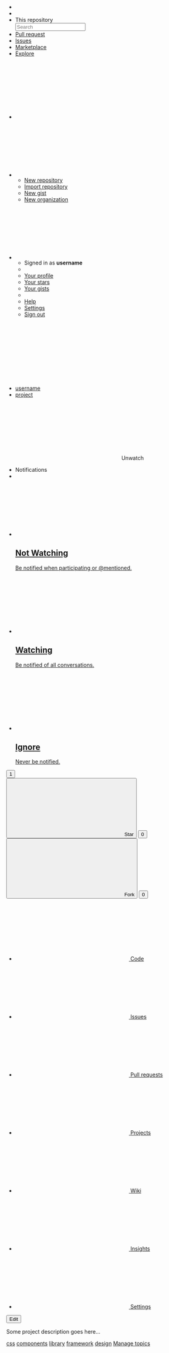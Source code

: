 <!-- <Navbar> -->
<!--
  Includes:
  * Navbar
  * Container
  * Menu
  * Dropdown
  * Input
  * Input-group
  * Button
  * Icon
  * Arrow
  * Tooltip
-->
<div class="navbar navbar_theme_inverted">
  <div class="navbar__container container">
    <div class="navbar__item">
      <ul class="menu menu_theme_inverted">
        <li class="menu__item">
          <a href="#" class="menu__link menu__link_icon">
            <svg role="img" class="icon">
              <use xlink:href="#github"></use>
            </svg>
          </a>
        </li>
        <li class="menu__sep"></li>
        <li class="menu__item">
          <label class="input-group input-group_gap">
            <div class="input-group__item input-group__item_grow_none button button_color_inverted">This repository</div>
            <input type="text" class="input-group__item input input_color_inverted" placeholder="Search" />
          </label>
        </li>
        <li class="menu__item">
          <a href="#" class="menu__link">Pull request</a>
        </li>
        <li class="menu__item">
          <a href="#" class="menu__link">Issues</a>
        </li>
        <li class="menu__item">
          <a href="#" class="menu__link">Marketplace</a>
        </li>
        <li class="menu__item">
          <a href="#" class="menu__link">Explore</a>
        </li>
      </ul>
    </div>
    <div class="navbar__item">
      <ul class="menu menu_theme_inverted">
        <li class="menu__item">
          <a href="#" class="menu__link menu__link_icon tooltip tooltip_pos_down-right" data-tooltip="You have no unread notifications">
            <svg role="img" class="icon">
              <use xlink:href="#bell"></use>
            </svg>
          </a>
        </li>
        <li class="menu__item dropdown on-hover">
          <a href="#" class="menu__link menu__link_icon dropdown__trigger">
            <svg role="img" class="icon">
              <use xlink:href="#plus-circle"></use>
            </svg>
            <span class="arrow"></span>
          </a>
          <ul class="dropdown__menu dropdown__menu_pos_switch">
            <li class="dropdown__item">
              <a href="#" class="dropdown__link">New repository</a>
            </li>
            <li class="dropdown__item">
              <a href="#" class="dropdown__link">Import repository</a>
            </li>
            <li class="dropdown__item">
              <a href="#" class="dropdown__link">New gist</a>
            </li>
            <li class="dropdown__item">
              <a href="#" class="dropdown__link">New organization</a>
            </li>
          </ul>
        </li>
        <li class="menu__item dropdown on-hover">
          <a href="#" class="menu__link menu__link_icon dropdown__trigger">
            <svg role="img" class="icon">
              <use xlink:href="#user"></use>
            </svg>
            <span class="arrow"></span>
          </a>
          <ul class="dropdown__menu dropdown__menu_pos_switch">
            <li class="dropdown__item">
              <div class="dropdown__content text_subtle">
                Signed in as <strong>username</strong>
              </div>
            </li>
            <li class="dropdown__sep"></li>
            <li class="dropdown__item">
              <a href="#" class="dropdown__link">Your profile</a>
            </li>
            <li class="dropdown__item">
              <a href="#" class="dropdown__link">Your stars</a>
            </li>
            <li class="dropdown__item">
              <a href="#" class="dropdown__link">Your gists</a>
            </li>
            <li class="dropdown__sep"></li>
            <li class="dropdown__item">
              <a href="#" class="dropdown__link">Help</a>
            </li>
            <li class="dropdown__item">
              <a href="#" class="dropdown__link">Settings</a>
            </li>
            <li class="dropdown__item">
              <a href="#" class="dropdown__link">Sign out</a>
            </li>
          </ul>
        </li>
      </ul>
    </div>
  </div>
</div>
<!-- </Navbar> -->

<!-- <Section> -->
<!--
  Includes:
  * Section
  * Container
  * Breadcrumb
  * Button
  * Button-group
  * Icon
  * Dropdown
  * Menu
-->
<div class="section section_background section_border_bottom section_padding_bottom-none">
  <div class="container container_flex">
    <div class="container__item">
      <svg role="img" class="icon">
        <use xlink:href="#book"></use>
      </svg>
      <ul class="breadcrumb breadcrumb_size_large">
        <li class="breadcrumb__item">
          <a href="#" class="breadcrumb__link">username</a>
        </li>
        <li class="breadcrumb__item">
          <a href="#" class="breadcrumb__link">project</a>
        </li>
      </ul>
    </div>
    <div class="container__item">
      <div class="button-group">
        <div class="button-group__item button button_outline dropdown on-hover">
          <svg role="img" class="icon">
            <use xlink:href="#eye"></use>
          </svg>
          <span>Unwatch</span>
          <span class="arrow"></span>
          <ul class="dropdown__menu dropdown__menu_size_large">
            <li class="dropdown__item">
              <div class="dropdown__content text_subtle">Notifications</div>
            </li>
            <li class="dropdown__sep"></li>
            <li class="dropdown__item">
              <a href="#" class="dropdown__link dropdown__link_align_top">
                <svg role="img" class="icon icon_size_large text_subtle">
                  <use xlink:href="#circle"></use>
                </svg>
                <div>
                  <h2 class="dropdown__title">Not Watching</h2>
                  <p>Be notified when participating or @mentioned.</p>
                </div>
              </a>
            </li>
            <li class="dropdown__item">
              <a href="#" class="dropdown__link dropdown__link_align_top">
                <svg role="img" class="icon icon_size_large">
                  <use xlink:href="#check-circle"></use>
                </svg>
                <div>
                  <h2 class="dropdown__title">Watching</h2>
                  <p>Be notified of all conversations.</p>
                </div>
              </a>
            </li>
            <li class="dropdown__item">
              <a href="#" class="dropdown__link dropdown__link_align_top">
                <svg role="img" class="icon icon_size_large text_subtle">
                  <use xlink:href="#circle"></use>
                </svg>
                <div>
                  <h2 class="dropdown__title">Ignore</h2>
                  <p>Never be notified.</p>
                </div>
              </a>
            </li>
          </ul>
        </div>
        <button class="button-group__item button button_outline">
          <span>1</span>
        </button>
      </div>
      <div class="button-group">
        <button class="button-group__item button button_outline">
          <svg role="img" class="icon">
            <use xlink:href="#star"></use>
          </svg>
          <span>Star</span>
        </button>
        <button class="button-group__item button button_outline">
          <span>0</span>
        </button>
      </div>
      <div class="button-group">
        <button class="button-group__item button button_outline">
          <svg role="img" class="icon">
            <use xlink:href="#git-branch"></use>
          </svg>
          <span>Fork</span>
        </button>
        <button class="button-group__item button button_outline">
          <span>0</span>
        </button>
      </div>
    </div>
  </div>
  <div class="container">
    <ul class="menu menu_theme_tabs" style="border-bottom: none;">
      <li class="menu__item">
        <a href="#" class="menu__link is-active">
          <svg role="img" class="icon">
            <use xlink:href="#code"></use>
          </svg>
          <span>Code</span>
        </a>
      </li>
      <li class="menu__item">
        <a href="#" class="menu__link">
          <svg role="img" class="icon">
            <use xlink:href="#alert-circle"></use>
          </svg>
          <span>Issues</span>
        </a>
      </li>
      <li class="menu__item">
        <a href="#" class="menu__link">
          <svg role="img" class="icon">
            <use xlink:href="#git-pull-request"></use>
          </svg>
          <span>Pull requests</span>
        </a>
      </li>
      <li class="menu__item">
        <a href="#" class="menu__link">
          <svg role="img" class="icon">
            <use xlink:href="#grid"></use>
          </svg>
          <span>Projects</span>
        </a>
      </li>
      <li class="menu__item">
        <a href="#" class="menu__link">
          <svg role="img" class="icon">
            <use xlink:href="#book-open"></use>
          </svg>
          <span>Wiki</span>
        </a>
      </li>
      <li class="menu__item">
        <a href="#" class="menu__link">
          <svg role="img" class="icon">
            <use xlink:href="#pie-chart"></use>
          </svg>
          <span>Insights</span>
        </a>
      </li>
      <li class="menu__item">
        <a href="#" class="menu__link">
          <svg role="img" class="icon">
            <use xlink:href="#settings"></use>
          </svg>
          <span>Settings</span>
        </a>
      </li>
    </ul>
  </div>
</div>
<!-- </Section> -->

<!-- <Section> -->
<!--
  Includes:
  * Section
-->
<!-- </Section> -->
<div class="section">
  <div class="container">
    <div>
      <button class="button button_size_small">Edit</button>
      <p class="text_lead">Some project description goes here...</p>
      <p>
        <a href="#" class="badge">css</a>
        <a href="#" class="badge">components</a>
        <a href="#" class="badge">library</a>
        <a href="#" class="badge">framework</a>
        <a href="#" class="badge">design</a>
        <a href="#" class="text_link">Manage topics</a>
      </p>
    </div>
  </div>
</div>
